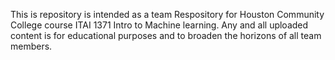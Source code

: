 This is repository is intended as a team Respository for Houston Community College course ITAI 1371 Intro to Machine learning. 
Any and all uploaded content is for educational purposes and to broaden the horizons of all team members.
